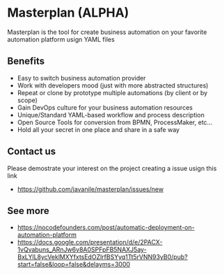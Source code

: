 # Masterplan (ALPHA)

Masterplan is the tool for create business automation on your favorite automation platform usign YAML files

## Benefits

- Easy to switch business automation provider
- Work with developers mood (just with more abstracted structures)
- Repeat or clone by prototype multiple automations (by client or by scope)
- Gain DevOps culture for your business automation resources
- Unique/Standard YAML-based workflow and process description
- Open Source Tools for conversion from BPMN, ProcessMaker, etc...
- Hold all your secret in one place and share in a safe way

## Contact us

Please demostrate your interest on the project creating a issue usign this link

- <https://github.com/javanile/masterplan/issues/new>

## See more
- <https://nocodefounders.com/post/automatic-deployment-on-automation-platform>
- <https://docs.google.com/presentation/d/e/2PACX-1vQvabuns_ARnJw6v8A0SPFpFB5NAXJ5ay-BxLYlL8ycVeklMXYfxtsEdOZlrfBSYyq1Tt5rVNN93yB0/pub?start=false&loop=false&delayms=3000>
